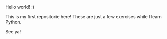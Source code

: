 Hello world! :)

This is my first repositorie here!
These are just a few exercises while I learn Python.

See ya!